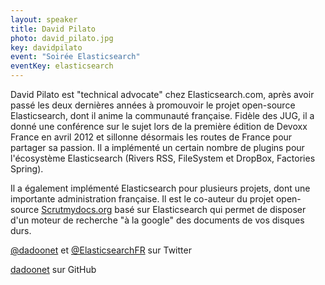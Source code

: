 ```yaml
---
layout: speaker
title: David Pilato
photo: david_pilato.jpg
key: davidpilato
event: "Soirée Elasticsearch"
eventKey: elasticsearch
---
```


David Pilato est "technical advocate" chez Elasticsearch.com, après avoir passé les deux dernières années à promouvoir le projet open-source Elasticsearch, dont il anime la communauté française. Fidèle des JUG, il a donné une conférence sur le sujet lors de la première édition de Devoxx France en avril 2012 et sillonne désormais les routes de France pour partager sa passion.
Il a implémenté un certain nombre de plugins pour l'écosystème Elasticsearch (Rivers RSS, FileSystem et DropBox, Factories Spring).

Il a également implémenté Elasticsearch pour plusieurs projets, dont une importante administration française. Il est le co-auteur du projet open-source [Scrutmydocs.org](http://www.scrutmydocs.org/) basé sur Elasticsearch qui permet de disposer d'un moteur de recherche "à la google" des documents de vos disques durs.

[@dadoonet](http://www.twitter.com/dadoonet) et [@ElasticsearchFR](http://www.twitter.com/ElasticsearchFR) sur Twitter

[dadoonet](https://github.com/dadoonet) sur GitHub